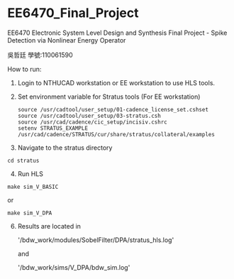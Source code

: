 # EE6470_Final_Project
EE6470 Electronic System Level Design and Synthesis Final Project - Spike Detection via Nonlinear Energy Operator

吳哲廷 學號:110061590


How to run:
1. Login to NTHUCAD workstation or EE workstation to use HLS tools.
2. Set environment variable for Stratus tools (For EE workstation)
    ```
    source /usr/cadtool/user_setup/01-cadence_license_set.cshset
    source /usr/cadtool/user_setup/03-stratus.csh
    source /usr/cad/cadence/cic_setup/incisiv.cshrc
    setenv STRATUS_EXAMPLE /usr/cad/cadence/STRATUS/cur/share/stratus/collateral/examples
    ```

3. Navigate to the stratus directory
  ```
  cd stratus
  ```
4. Run HLS
  ```
  make sim_V_BASIC
  ```
  
   or
     
  ```
  make sim_V_DPA
  ```

6. Results are located in 

    '/bdw_work/modules/SobelFilter/DPA/stratus_hls.log' 

    and 

    '/bdw_work/sims/V_DPA/bdw_sim.log'



